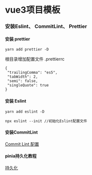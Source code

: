 # vue3项目模板

### 安装Eslint、 CommitLint、 Prettier

#### 安装 prettier
```
yarn add prettier -D

```

根目录增加配置文件 .prettierrc
```
{
 "trailingComma": "es5",
 "tabWidth": 2,
 "semi": false,
 "singleQuote": true
}

```

#### 安装 Eslint 

```
yarn add eslint -D

npx eslint --init //初始化Eslint配置文件

```

#### 安装CommitLint

[Commit Lint 配置](https://blog.scott8013.cn/15.git.html)

#### pinia持久化教程

[持久化](https://juejin.cn/post/7139002338554937352#heading-5)

